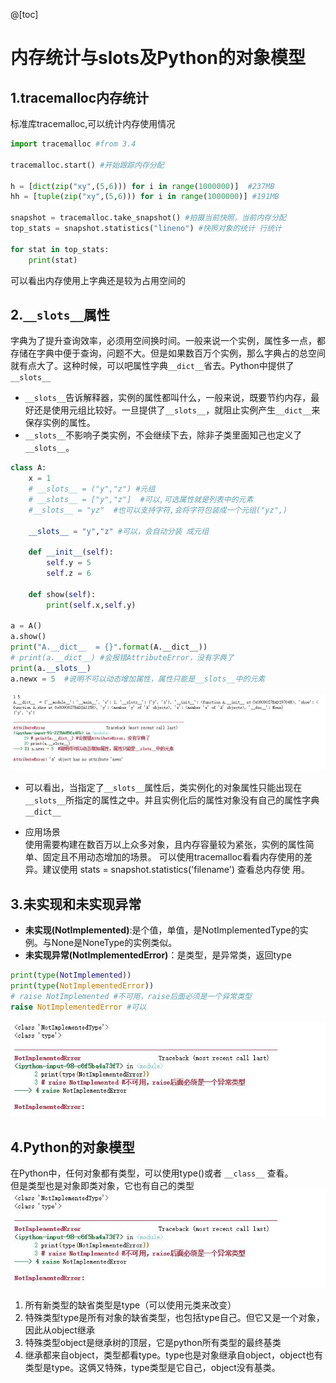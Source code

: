 @[toc]

# 内存统计与slots及Python的对象模型

## 1.tracemalloc内存统计

标准库tracemalloc,可以统计内存使用情况  

````python
import tracemalloc #from 3.4

tracemalloc.start() #开始跟踪内存分配

h = [dict(zip("xy",(5,6))) for i in range(1000000)]  #237MB
hh = [tuple(zip("xy",(5,6))) for i in range(1000000)] #191MB

snapshot = tracemalloc.take_snapshot() #拍摄当前快照，当前内存分配
top_stats = snapshot.statistics("lineno") #快照对象的统计 行统计

for stat in top_stats:
    print(stat)
````  

可以看出内存使用上字典还是较为占用空间的  

## 2.`__slots__`属性

字典为了提升查询效率，必须用空间换时间。一般来说一个实例，属性多一点，都存储在字典中便于查询，问题不大。但是如果数百万个实例，那么字典占的总空间就有点大了。这种时候，可以吧属性字典`__dict__`省去。Python中提供了`__slots__`  

* `__slots__`告诉解释器，实例的属性都叫什么，一般来说，既要节约内存，最好还是使用元组比较好。一旦提供了`__slots__`，就阻止实例产生`__dict__`来保存实例的属性。
* `__slots__`不影响子类实例，不会继续下去，除非子类里面知己也定义了`__slots__`。

````python
class A:
    x = 1
    # __slots__ = ("y","z") #元组
    # __slots__ = ["y","z"]  #可以,可选属性就是列表中的元素
    #__slots__ = "yz"  #也可以支持字符,会将字符包装成一个元组("yz",)

    __slots__ = "y","z" #可以，会自动分装 成元组

    def __init__(self):
        self.y = 5
        self.z = 6

    def show(self):
        print(self.x,self.y)

a = A()
a.show()
print("A.__dict__  = {}".format(A.__dict__))
# print(a.__dict__) #会报错AttributeError，没有字典了
print(a.__slots__)
a.newx = 5  #说明不可以动态增加属性，属性只能是__slots__中的元素
````

![slots_001](https://raw.githubusercontent.com/1263351411/xdd.github.io/master/img/python/slots_001.jpg)

* 可以看出，当指定了`__slots__`属性后，类实例化的对象属性只能出现在`__slots__`所指定的属性之中。并且实例化后的属性对象没有自己的属性字典`__dict__`

* 应用场景  
使用需要构建在数百万以上众多对象，且内存容量较为紧张，实例的属性简单、固定且不用动态增加的场景。 可以使用tracemalloc看看内存使用的差异。建议使用 stats = snapshot.statistics('filename') 查看总内存使 用。

## 3.未实现和未实现异常

* **未实现(NotImplemented)**:是个值，单值，是NotImplementedType的实例。与None是NoneType的实例类似。
* **未实现异常(NotImplementedError)**：是类型，是异常类，返回type

````python
print(type(NotImplemented))
print(type(NotImplementedError))
# raise NotImplemented #不可用，raise后面必须是一个异常类型
raise NotImplementedError #可以
````

![slots_002](https://raw.githubusercontent.com/1263351411/xdd.github.io/master/img/python/slots_002.jpg)  

## 4.Python的对象模型

在Python中，任何对象都有类型，可以使用type()或者 `__class__` 查看。  
但是类型也是对象即类对象，它也有自己的类型  
![slots_002](https://raw.githubusercontent.com/1263351411/xdd.github.io/master/img/python/slots_002.jpg)  

1. 所有新类型的缺省类型是type（可以使用元类来改变）  
2. 特殊类型type是所有对象的缺省类型，也包括type自己。但它又是一个对象，因此从object继承  
3. 特殊类型object是继承树的顶层，它是python所有类型的最终基类  
4. 继承都来自object，类型都看type。type也是对象继承自object，object也有类型是type。这俩又特殊，type类型是它自己，object没有基类。





